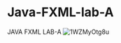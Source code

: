 # Java-FXML-lab-A
JAVA FXML LAB-A
![1WZMyOtg8u](https://user-images.githubusercontent.com/116304318/199632089-66347984-5867-4519-a22e-6a8e1eb1e6db.png)
